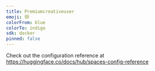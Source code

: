 ```yaml
---
title: Premiumcreativeuser
emoji: 😻
colorFrom: blue
colorTo: indigo
sdk: docker
pinned: false
---
```

Check out the configuration reference at https://huggingface.co/docs/hub/spaces-config-reference
